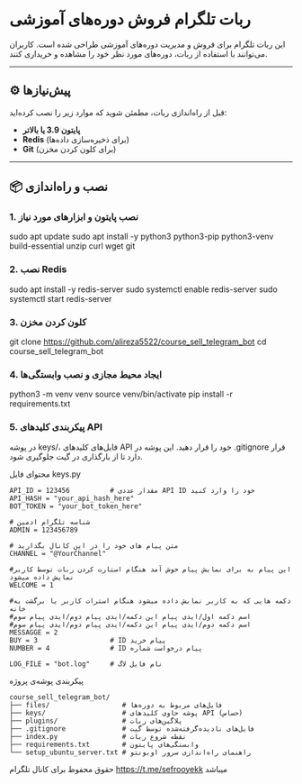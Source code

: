 # ربات تلگرام فروش دوره‌های آموزشی

این ربات تلگرام برای فروش و مدیریت دوره‌های آموزشی طراحی شده است. کاربران می‌توانند با استفاده از ربات، دوره‌های مورد نظر خود را مشاهده و خریداری کنند.

---

## ⚙️ پیش‌نیازها

قبل از راه‌اندازی ربات، مطمئن شوید که موارد زیر را نصب کرده‌اید:

- **پایتون 3.9 یا بالاتر**
- **Redis** (برای ذخیره‌سازی داده‌ها)
- **Git** (برای کلون کردن مخزن)

---

## 📦 نصب و راه‌اندازی

### 1. نصب پایتون و ابزارهای مورد نیاز

sudo apt update
sudo apt install -y python3 python3-pip python3-venv build-essential unzip curl wget git
### 2. نصب Redis
sudo apt install -y redis-server
sudo systemctl enable redis-server
sudo systemctl start redis-server
### 3. کلون کردن مخزن
git clone https://github.com/alireza5522/course_sell_telegram_bot
cd course_sell_telegram_bot
### 4. ایجاد محیط مجازی و نصب وابستگی‌ها
python3 -m venv venv
source venv/bin/activate
pip install -r requirements.txt
### 5. پیکربندی کلیدهای API

در پوشه keys/، فایل‌های کلیدهای API خود را قرار دهید. این پوشه در .gitignore قرار دارد تا از بارگذاری در گیت جلوگیری شود.

محتوای فایل keys.py
```
API_ID = 123456          # مقدار عددی API ID خود را وارد کنید
API_HASH = "your_api_hash_here"
BOT_TOKEN = "your_bot_token_here"

# شناسه تلگرام ادمین
ADMIN = 123456789        

# متن پیام های خود را در این کانال بگذارید
CHANNEL = "@YourChannel" 

#این پیام به برای نمایش پیام خوش آمد هنگام استارت کردن ربات توسط کاربر نمایش داده میشود
WELCOME = 1

#دکمه هایی که به کاربر نمایش داده میشود هنگام استرات کاربر یا برگشت به خانه
#اسم دکمه اول/ایدی پیام این دکمه/ایدی پیام دوم/ایدی پیام سوم
#اسم دکمه دوم/ایدی پیام این دکمه/ایدی پیام دوم/ایدی پیام سوم
MESSAGGE = 2
BUY = 3                  # ID پیام خرید
NUMBER = 4               # ID پیام درخواست شماره

LOG_FILE = "bot.log"     # نام فایل لاگ
```

پیکربندی پوشه‌‌ی پروژه
```
course_sell_telegram_bot/
├── files/                  # فایل‌های مربوط به دوره‌ها
├── keys/                   # پوشه حاوی کلیدهای API (حساس)
├── plugins/                # پلاگین‌های ربات
├── .gitignore              # فایل‌های نادیده‌گرفته‌شده توسط گیت
├── index.py                # نقطه شروع ربات
├── requirements.txt        # وابستگی‌های پایتون
└── setup_ubuntu_server.txt # راهنمای راه‌اندازی سرور اوبونتو
```
حقوق محفوظ برای کانال تلگرام https://t.me/sefrooyekk میباشد
